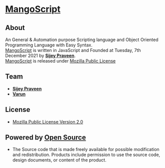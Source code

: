 # [MangoScript]()

## About
An General & Automation purpose Scripting language and Object Oriented Programming Language with Easy Syntax.<br>
[MangoScript](https://github.com/RetroScript) is written in JavaScript and Founded at Tuesday, 7th December 2021 by [**Sijey Praveen**](https://github.com/sijey-praveen).<br> 
[MangoScript](https://github.com/RetroScript) is released under [Mozilla Public License](https://www.mozilla.org/en-US/MPL/2.0/) 

<!-- ## Downloads
- Download using [OneDrive](https://1drv.ms/u/s!Apj-tlb1AVtXpFKNDyo-0ucwGodd?e=7h8Dlo).
- Download using [Google Drive](https://drive.google.com/file/d/11ZEpra6RMrjk4FQUWeQW6LyKkRTYacg6/view?usp=sharing).
 -->
## Team
- [**Sijey Praveen**](https://github.com/sijey-praveen/)
- [**Varun**](https://github.com/HackerNAILAIamDev/)

## License
- [Mozilla Public License Version 2.0](https://www.mozilla.org/en-US/MPL/2.0/)

## Powered by [Open Source](https://opensource.org/)
- The Source code that is made freely available for possible modification and redistribution. Products include permission to use the source code, design documents, or content of the product.
